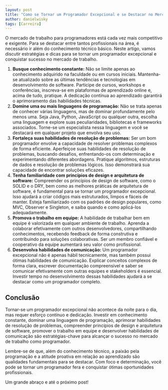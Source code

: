 ```yaml
---
layout: post
title: "Como se Tornar um Programador Excepcional e se Destacar no Mercado de Trabalho"
author: danielwisky
tags: [Carreira]
---
```


O mercado de trabalho para programadores está cada vez mais competitivo e exigente. Para se destacar entre tantos profissionais na área, é necessário ir além do conhecimento técnico básico. Neste artigo, vamos discutir estratégias e dicas para se tornar um programador excepcional e conquistar sucesso no mercado de trabalho.

1. **Busque conhecimento constante:** Não se limite apenas ao conhecimento adquirido na faculdade ou em cursos iniciais. Mantenha-se atualizado sobre as últimas tendências e tecnologias em desenvolvimento de software. Participe de cursos, workshops e conferências, inscreva-se em plataformas de aprendizado online e, acima de tudo, pratique. A dedicação contínua ao aprendizado garantirá o aprimoramento das habilidades técnicas.
2. **Domine uma ou mais linguagens de programação:** Não se trata apenas de conhecer várias linguagens, mas de dominar profundamente pelo menos uma. Seja Java, Python, JavaScript ou qualquer outra, escolha uma linguagem e explore suas peculiaridades, bibliotecas e frameworks associados. Torne-se um especialista nessa linguagem e você se destacará em qualquer projeto que envolva seu uso.
3. **Fortaleça suas habilidades de resolução de problemas:** Ser um bom programador envolve a capacidade de resolver problemas complexos de forma eficiente. Aperfeiçoe suas habilidades de resolução de problemas, buscando desafios, enfrentando-os com determinação e experimentando diferentes abordagens. Pratique algoritmos, estruturas de dados e resolução de problemas lógicos. Isso demonstrará sua capacidade de encontrar soluções eficazes.
4. **Tenha familiaridade com princípios de design e arquitetura de software:** Compreender os princípios de design de software, como o SOLID e o DRY, bem como as melhores práticas de arquitetura de software, é fundamental para se tornar um programador excepcional. Isso ajudará a criar códigos mais estruturados, limpos e fáceis de manter. Esteja familiarizado com os padrões de design populares, como MVC, Observer e Singleton, e saiba quando e como aplicá-los adequadamente.
5. **Promova o trabalho em equipe:** A habilidade de trabalhar bem em equipe é valorizada em qualquer ambiente de trabalho. Aprenda a colaborar efetivamente com outros desenvolvedores, compartilhando conhecimentos, recebendo feedback de forma construtiva e contribuindo para soluções colaborativas. Ser um membro confiável e cooperativo da equipe aumentará seu valor como profissional.
6. **Desenvolva habilidades de comunicação:** Um programador excepcional não é apenas hábil tecnicamente, mas também possui ótimas habilidades de comunicação. Explicar conceitos complexos de forma clara, escrever documentação compreensível e saber se comunicar efetivamente com outras equipes e stakeholders é essencial. Investir tempo no desenvolvimento dessas habilidades ajudará a se destacar como um programador completo.

## Conclusão

Tornar-se um programador excepcional não acontece da noite para o dia, mas requer esforço contínuo e dedicação. Investir em conhecimento constante, dominar uma linguagem de programação, aprimorar habilidades de resolução de problemas, compreender princípios de design e arquitetura de software, promover o trabalho em equipe e desenvolver habilidades de comunicação são estratégias-chave para alcançar o sucesso no mercado de trabalho como programador.

Lembre-se de que, além do conhecimento técnico, a paixão pela programação e a atitude proativa em relação ao aprendizado são qualidades fundamentais para se destacar. Com foco e determinação, você pode se tornar um programador fera e conquistar ótimas oportunidades profissionais.

Um grande abraço e até o próximo post!
